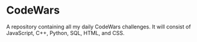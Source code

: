 # CodeWars
A repository containing all my daily CodeWars challenges. It will consist of JavaScript, C++, Python, SQL, HTML, and CSS.
